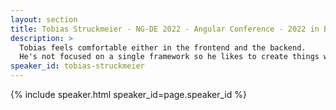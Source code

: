 ```yaml
---
layout: section
title: Tobias Struckmeier - NG-DE 2022 - Angular Conference - 2022 in Berlin
description: >
  Tobias feels comfortable either in the frontend and the backend.
  He's not focused on a single framework so he likes to create things with different technologies.
speaker_id: tobias-struckmeier
---
```


{% include speaker.html speaker_id=page.speaker_id %}
